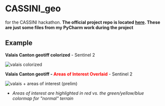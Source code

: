 # CASSINI_geo
for the CASSINI hackathon. **The official project repo is located [here](https://github.com/JonathanLehner/cassini_2021_nature_discoverer). These are just some files from my PyCharm work during the project**


## Example

**Valais Canton geotiff colorized** - Sentinel 2

![valais colorized](https://user-images.githubusercontent.com/74869040/122691268-ef4c0f80-d22e-11eb-879e-70c46b79b8e7.png)

**Valais Canton geotiff - <font color="red">Areas of Interest Overlaid</font>** - Sentinel 2

![valais + areas of interest (prelim)](https://user-images.githubusercontent.com/74869040/122691284-00951c00-d22f-11eb-9b81-cbd8b5c910de.jpeg)

- *Areas of interest are highlighted in red vs. the green/yellow/blue colormap for "normal" terrain*
